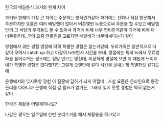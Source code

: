한국의 배달음식 과거와 현재 차이

과거와 현재의 가장 큰 차이는 주문하는 방식인거같아
과거에는 전화나 직접 방문해서 주문하지만 요즘은 여러
배달앱이 많아서 버튼몇번 누름으로써 주문을 할 수있고
배달앱 안의 그 식당의 후기들도 볼 수 있어서 과거에 비해
너무 편리한거같아
과거에 비해 다 너무좋은데, 굳이 요즘 안좋은걸 고르자면
배달비가 너무비싸다는거 같아


명절에서 겪은 경험
명절에 딱히 특별한 경험은 없는거같애. 우리가족은 일반적으로 다같이 모여서
catch up 하고 다같이 tv보면서 시간을 보내. 명절에는 특히 tv에서 무료영화를 틀어주거든
평소에는 정말 안보는 영환데, 이상하게 명절에 보면 더 재밌게 느껴져
내가 특별한 경험은 없다했지만 그렇게 오랜만에 같이 시간을 보내는게 특별한것 같기도 해

은행에서의 잊지못할 경험
이 질문에 답하기 되게 어렵네 . 사실 요즘은 온라인으로 통장관리를 다하니까
은행에 직접 갈 필요가 없거든, 그래서 잊지 못할 경험은 딱히 없는거 같아


한국은 재활용 어떻게하나요?

나같은 경우는 일주일에 한번 분리수거를 해서 재활용을 하고있고
